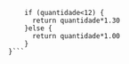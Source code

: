```function calculaPrecoTotal(quantidade) {
    if (quantidade<12) {
      return quantidade*1.30
    }else {
      return quantidade*1.00
    }
}```